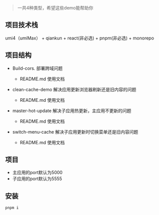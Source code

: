 > 一共4种类型，希望这些demo能帮助你

## 项目技术栈

umi4（umiMax） + qiankun + react(非必选) + pnpm(非必选) + monorepo

## 项目结构
- Build-cors. 部署跨域问题
  - README.md 使用文档

- clean-cache-demo 解决应用更新浏览器刷新还是旧内容的问题
  - README.md 使用文档

- master-hot-update 解决子应用热更新，主应用不更新的问题
  - README.md 使用文档 

- switch-menu-cache 解决子应用更新时切换菜单还是旧内容问题
  - README.md 使用文档 


## 项目
- 主应用的port默认为5000
- 子应用的port默认为5555





## 安装

```js
pnpm i
```

